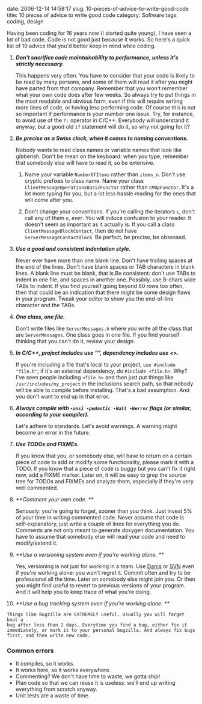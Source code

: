 date: 2006-12-14 14:58:17
slug: 10-pieces-of-advice-to-write-good-code
title: 10 pieces of advice to write good code
category: Software
tags: coding, design

Having been coding for 16 years now (I started quite young), I have seen a lot
of bad code. Code is not good just because it works. So here's a quick list of
10 advice that you'd better keep in mind while coding.

 1. _**Don't sacrifice code maintainability to performance, unless it's
    strictly necessary.**_

    This happens very often. You have to consider that your code is likely to
    be read by many persons, and some of them will read it after you might have
    parted from that company. Remember that you won't remember what your own
    code does after few weeks. So always try to put things in the most readable
    and obvious form, even if this will require writing more lines of code, or
    having less performing code. Of course this is not so important if
    performance is your number one issue. Try, for instance, to avoid use of
    the `?:` operator in C/C++. Everybody will understand it anyway, but a good
    old `if` statement will do it, so why not going for it?

 2. _**Be precise as a Swiss clock, when it comes to naming conventions.**_

    Nobody wants to read class names or variable names that look like
    gibberish.  Don't be mean on the keyboard: when you type, remember that
    somebody else will have to read it, so be extensive.

    1. Name your variable `NumberOfItems` rather than `items_n`. Don't use
       cryptic prefixes to class name. Name your class
       `ClientMessageOperationsBasicFunctor` rather than `CMOpFunctor`. It's a
       lot more typing for you, but a lot less hassle reading for the ones that
       will come after you.

    2. Don't change your conventions. If you're calling the iterators `i`,
       don't call any of them `n`, _ever_. You will induce confusion to your
       reader. It doesn't seem as important as it actually is. If you call a
       class `ClientMessageBlockContact`, then do not have
       `ServerMessageContactBlock`.  Be perfect, be precise, be obsessed.

 3. _**Use a good and consistent indentation style.**_

    Never ever have more than one blank line. Don't have trailing spaces at the
    end of the lines. Don't have blank spaces or TAB characters in blank lines.
    A blank line must be blank, that is.Be consistent: don't use TABs to indent
    in one file, and spaces in another one. Possibly, use 8-chars wide TABs to
    indent. If you find yourself going beyond 80 rows too often, then that
    could be an indication that there might be some design flaws in your
    program. Tweak your editor to show you the end-of-line character and the
    TABs.

 4. _**One class, one file.**_

    Don't write files like `ServerMessages.h` where you write all the class
    that are `ServerMessages`. One class goes in one file. If you find yourself
    thinking that you can't do it, review your design.

 5. _**In C/C++, project includes use "", dependency includes use <>.**_

    If you're including a file that's local to your project, `use #include
    "file.h"`; if it's an external dependency, do `#include <file.h>`. Why?
    I've seen people including `<file.h>` and then just put things like
    `/usr/includes/my_project` in the inclusions search path, so that nobody
    will be able to compile before installing. That's a bad assumption. And you
    don't want to end up in that error.

 6. _**Always compile with `-ansi -pedantic -Wall -Werror` flags (or similar,
  according to your compiler).**_

    Let's adhere to standards. Let's avoid warnings. A warning might become an
    error in the future.

 7. _**Use TODOs and FIXMEs.**_

    If you know that you, or somebody else, will have to return on a certain piece
    of code to add or modify some functionality, please mark it with a TODO. If
    you know that a piece of code is buggy but you can't fix it right now, add
    a FIXME marker. Later on, it will be easy to grep the source tree for TODOs
    and FIXMEs and analyze them, especially if they're very well commented.

 8. _**Comment your own code. **_

    Seriously: you're going to forget, sooner than you think. Just invest 5% of
    your time in writing commented code. Never assume that code is
    self-explanatory, just write a couple of lines for everything you do.
    Comments are not only meant to generate doxygen documentation. You have to
    assume that somebody else will read your code and need to modify/extend it.

 9. _**Use a versioning system even if you're working alone. **_

    Yes, versioning is not just for working in a team. Use
    [Darcs](http://www.darcs.net/) or [SVN](http://subversion.tigris.org/)
    even if you're working alone: you won't regret it. Commit often and try to
    be professional all the time. Later on somebody else might join you. Or
    then you might find useful to revert to previous versions of your program.
    And it will help you to keep trace of what you're doing.

  10. _**Use a bug tracking system even if you're working alone. **_

    Things like Bugzilla are EXTREMELY useful. Usually you will forget bout a
    bug after less than 2 days. Everytime you find a bug, either fix it
    immediately, or mark it to your personal bugzilla. And always fix bugs
    first, and then write new code.


### Common errors

  * It compiles, so it works.
  * It works here, so it works everywhere.
  * Commenting? We don't have time to waste, we gotta ship!
  * Plan code so that we can reuse it is useless: we'll end up writing
    everything from scratch anyway.
  * Unit tests are a waste of time.
